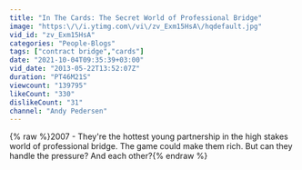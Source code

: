 ```yaml
---
title: "In The Cards: The Secret World of Professional Bridge"
image: "https:\/\/i.ytimg.com\/vi\/zv_Exm15HsA\/hqdefault.jpg"
vid_id: "zv_Exm15HsA"
categories: "People-Blogs"
tags: ["contract bridge","cards"]
date: "2021-10-04T09:35:39+03:00"
vid_date: "2013-05-22T13:52:07Z"
duration: "PT46M21S"
viewcount: "139795"
likeCount: "330"
dislikeCount: "31"
channel: "Andy Pedersen"
---
```

{% raw %}2007 - They're the hottest young partnership in the high stakes world of professional bridge. The game could make them rich. But can they handle the pressure? And each other?{% endraw %}
